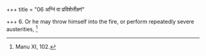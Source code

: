 +++
title = "06 अग्निं वा प्रविशेत्तीक्ष्णं"

+++
6. Or he may throw himself into the fire, or perform repeatedly severe austerities, [^6] 


[^6]:  Manu XI, 102.
